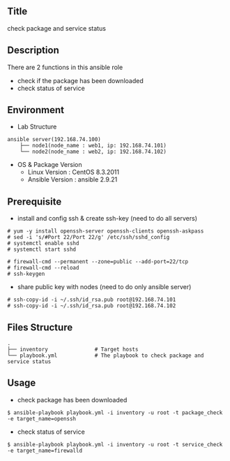 ## Title
check package and service status


## Description
There are 2 functions in this ansible role
- check if the package has been downloaded 
- check status of service


## Environment
- Lab Structure
```
ansible server(192.168.74.100)               
    ├── node1(node_name : web1, ip: 192.168.74.101)
    └── node2(node_name : web2, ip: 192.168.74.102)
```

- OS & Package Version
    - Linux Version : CentOS 8.3.2011
    - Ansible Version : ansible 2.9.21


## Prerequisite
- install and config ssh & create ssh-key (need to do all servers)
```
# yum -y install openssh-server openssh-clients openssh-askpass
# sed -i 's/#Port 22/Port 22/g' /etc/ssh/sshd_config
# systemctl enable sshd
# systemctl start sshd

# firewall-cmd --permanent --zone=public --add-port=22/tcp
# firewall-cmd --reload
# ssh-keygen
```

- share public key with nodes (need to do only ansible server)
```
# ssh-copy-id -i ~/.ssh/id_rsa.pub root@192.168.74.101
# ssh-copy-id -i ~/.ssh/id_rsa.pub root@192.168.74.102
```


## Files Structure
```
.
├── inventory               # Target hosts
└── playbook.yml            # The playbook to check package and service status
```

## Usage
- check package has been downloaded
```
$ ansible-playbook playbook.yml -i inventory -u root -t package_check  -e target_name=openssh
```
 
- check status of service
```
$ ansible-playbook playbook.yml -i inventory -u root -t service_check  -e target_name=firewalld
```
